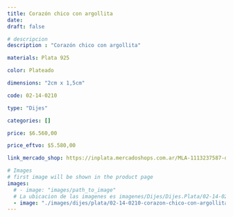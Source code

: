 ```yaml
---
title: Corazón chico con argollita
date: 
draft: false

# descripcion
description : "Corazón chico con argollita"

materials: Plata 925

color: Plateado

dimensions: "2cm x 1,5cm"

code: 02-14-0210

type: "Dijes"

categories: []

price: $6.560,00

price_eftvo: $5.580,00

link_mercado_shop: https://inplata.mercadoshops.com.ar/MLA-1113237587-dije-plata-corazón-chico-con-argollita-_JM

# Images
# first image will be shown in the product page
images:
  # - image: "images/path_to_image"
  # La ubicacion de las imagenes es imagenes/Dijes/Dijes.Plata/02-14-0210-corazon-chico-con-argollita
  - image: "./images/dijes/plata/02-14-0210-corazon-chico-con-argollita.JPG"
---
```

